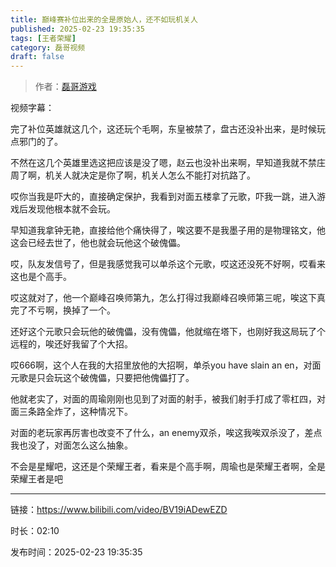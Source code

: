 ```yaml
---
title: 巅峰赛补位出来的全是原始人，还不如玩机关人
published: 2025-02-23 19:35:35
tags: [王者荣耀]
category: 磊哥视频
draft: false
---
```



> 作者：[磊哥游戏](https://space.bilibili.com/268941858?spm_id_from=333.788.upinfo.head.click)

视频字幕：

完了补位英雄就这几个，这还玩个毛啊，东皇被禁了，盘古还没补出来，是时候玩点邪门的了。

不然在这几个英雄里选这把应该是没了嗯，赵云也没补出来啊，早知道我就不禁庄周了啊，机关人就决定是你了啊，机关人怎么不能打对抗路了。

哎你当我是吓大的，直接确定保护，我看到对面五楼拿了元歌，吓我一跳，进入游戏后发现他根本就不会玩。

早知道我拿钟无艳，直接给他个痛快得了，唉这要不是我墨子用的是物理铭文，他这会已经去世了，他也就会玩他这个破傀儡。

哎，队友发信号了，但是我感觉我可以单杀这个元歌，哎这还没死不好啊，哎看来这也是个高手。

哎这就对了，他一个巅峰召唤师第九，怎么打得过我巅峰召唤师第三呢，唉这下真完了不亏啊，换掉了一个。

还好这个元歌只会玩他的破傀儡，没有傀儡，他就缩在塔下，也刚好我这局玩了个远程的，唉还好我留了个大招。

哎666啊，这个人在我的大招里放他的大招啊，单杀you have slain an en，对面元歌是只会玩这个破傀儡，只要把他傀儡打了。

他就老实了，对面的周瑜刚刚也见到了对面的射手，被我们射手打成了零杠四，对面三条路全炸了，这种情况下。

对面的老玩家再厉害也改变不了什么，an enemy双杀，唉这我唉双杀没了，差点我也没了，对面怎么这么抽象。

不会是星耀吧，这还是个荣耀王者，看来是个高手啊，周瑜也是荣耀王者啊，全是荣耀王者是吧

---

链接：https://www.bilibili.com/video/BV19iADewEZD

时长：02:10

发布时间：2025-02-23 19:35:35
